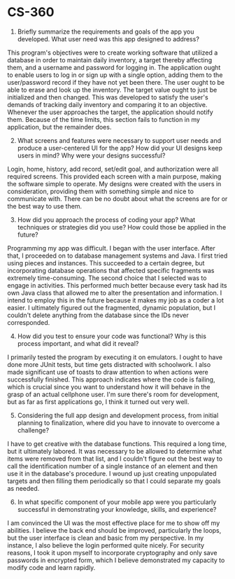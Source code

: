 # CS-360
1. Briefly summarize the requirements and goals of the app you developed. What user need was this app designed to address?

This program's objectives were to create working software that utilized a database in order to maintain daily inventory, a target thereby affecting them, and a username and password for logging in. The application ought to enable users to log in or sign up with a single option, adding them to the user/password record if they have not yet been there. The user ought to be able to erase and look up the inventory. The target value ought to just be initialized and then changed. This was developed to satisfy the user's demands of tracking daily inventory and comparing it to an objective. Whenever the user approaches the target, the application should notify them. Because of the time limits, this section fails to function in my application, but the remainder does.

2. What screens and features were necessary to support user needs and produce a user-centered UI for the app? How did your UI designs keep users in mind? Why were your designs successful?

Login, home, history, add record, set/edit goal, and authorization were all required screens. This provided each screen with a main purpose, making the software simple to operate. My designs were created with the users in consideration, providing them with something simple and nice to communicate with. There can be no doubt about what the screens are for or the best way to use them.

3. How did you approach the process of coding your app? What techniques or strategies did you use? How could those be applied in the future?

Programming my app was difficult. I began with the user interface. After that, I proceeded on to database management systems and Java. I first tried using pieces and instances. This succeeded to a certain degree, but incorporating database operations that affected specific fragments was extremely time-consuming. The second choice that I selected was to engage in activities. This performed much better because every task had its own Java class that allowed me to alter the presentation and information. I intend to employ this in the future because it makes my job as a coder a lot easier. I ultimately figured out the fragmented, dynamic population, but I couldn't delete anything from the database since the IDs never corresponded.

4. How did you test to ensure your code was functional? Why is this process important, and what did it reveal?

I primarily tested the program by executing it on emulators. I ought to have done more JUnit tests, but time gets distracted with schoolwork. I also made significant use of toasts to draw attention to when actions were successfully finished. This approach indicates where the code is failing, which is crucial since you want to understand how it will behave in the grasp of an actual cellphone user. I'm sure there's room for development, but as far as first applications go, I think it turned out very well.

5. Considering the full app design and development process, from initial planning to finalization, where did you have to innovate to overcome a challenge?

I have to get creative with the database functions.  This required a long time, but it ultimately labored. It was necessary to be allowed to determine what items were removed from that list, and I couldn't figure out the best way to call the identification number of a single instance of an element and then use it in the database's procedure. I wound up just creating unpopulated targets and then filling them periodically so that I could separate my goals as needed.

6. In what specific component of your mobile app were you particularly successful in demonstrating your knowledge, skills, and experience?


I am convinced the UI was the most effective place for me to show off my abilities. I believe the back end should be improved, particularly the loops, but the user interface is clean and basic from my perspective. In my instance, I also believe the login performed quite nicely. For security reasons, I took it upon myself to incorporate cryptography and only save passwords in encrypted form, which I believe demonstrated my capacity to modify code and learn rapidly.



